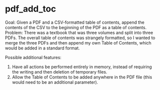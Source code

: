 # pdf_add_toc
Goal: Given a PDF and a CSV-formatted table of contents, append the contents of the CSV to the beginning of the PDF as a table of contents.
Problem: There was a textbook that was three volumes and split into three PDFs. The overall table of contents was strangely formatted, so I wanted to merge the three PDFs and then append my own Table of Contents, which would be added in a standard format.

Possible additional features:
1. Have all actions be performed entirely in memory, instead of requiring the writing and then deletion of temporary files.
2. Allow the Table of Contents to be added anywhere in the PDF file (this would need to be an additional parameter).
